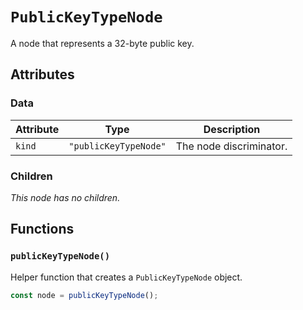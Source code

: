 # `PublicKeyTypeNode`

A node that represents a 32-byte public key.

## Attributes

### Data

| Attribute | Type                  | Description             |
| --------- | --------------------- | ----------------------- |
| `kind`    | `"publicKeyTypeNode"` | The node discriminator. |

### Children

_This node has no children._

## Functions

### `publicKeyTypeNode()`

Helper function that creates a `PublicKeyTypeNode` object.

```ts
const node = publicKeyTypeNode();
```
